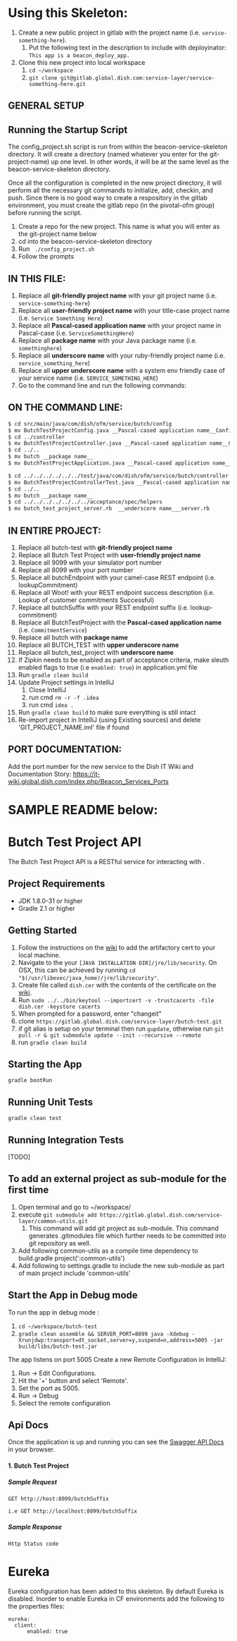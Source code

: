 Using this Skeleton:
===============================

1. Create a new public project in gitlab with the project name (i.e. `service-something-here`).
    1. Put the following text in the description to include with deployinator: `This app is a beacon_deploy_app.`
1. Clone this new project into local workspace
    1. `cd ~/workspace`
    1. `git clone git@gitlab.global.dish.com:service-layer/service-something-here.git`

## GENERAL SETUP

Running the Startup Script
--------------------------
The config_project.sh script is run from within the beacon-service-skeleton directory.  It will create a directory (named whatever you enter for the git-project-name) up one level.  In other words, it will be at the same level as the beacon-service-skeleton directory.

Once all the configuration is completed in the new project directory, it will perform all the necessary git commands to initialize, add, checkin, and push.  Since there is no good way to create a respository in the gitlab environment, you must create the gitlab repo (in the pivotal-ofm group) before running the script.


1. Create a repo for the new project.  This name is what you will enter as the git-project name below
1. cd into the beacon-service-skeleton directory
1. Run ``` ./config_project.sh```
1. Follow the prompts


IN THIS FILE:
-------------
1.  Replace all __git-friendly project name__ with your git project name (i.e. `service-something-here`)
1.  Replace all __user-friendly project name__ with your title-case project name (i.e. `Service Something Here`)
1.  Replace all __Pascal-cased application name__ with your project name in Pascal-case (i.e. `ServiceSomethingHere`)
1.  Replace all __package name__ with your Java package name (i.e. `somethinghere`)
1.  Replace all __underscore name__ with your ruby-friendly project name (i.e. `service_something_here`)
1.  Replace all __upper underscore name__ with a system env friendly case of your service name (i.e. `SERVICE_SOMETHING_HERE`)
1.  Go to the command line and run the following commands:


ON THE COMMAND LINE:
--------------------
```bash
$ cd src/main/java/com/dish/ofm/service/butch/config
$ mv ButchTestProjectConfig.java __Pascal-cased application name__Config.java
$ cd ../controller
$ mv ButchTestProjectController.java __Pascal-cased application name__Controller.java
$ cd ../..
$ mv butch __package name__
$ mv ButchTestProjectApplication.java __Pascal-cased application name__Application.java

$ cd ../../../../../../test/java/com/dish/ofm/service/butch/controller
$ mv ButchTestProjectControllerTest.java __Pascal-cased application name__ControllerTest.java
$ cd ../..
$ mv butch __package name__
$ cd ../../../../../../../acceptance/spec/helpers
$ mv butch_test_project_server.rb  __underscore name___server.rb
```

IN ENTIRE PROJECT:
------------------

1. Replace all butch-test with __git-friendly project name__
  1.  Replace all Butch Test Project with __user-friendly project name__
1.  Replace all 9099 with your simulator port number
1.  Replace all 8099 with your port number
1.  Replace all butchEndpoint with your camel-case REST endpoint (i.e. lookupCommitment)
1.  Replace all Woot! with your REST endpoint success description (i.e. Lookup of customer commitments Successful)
1.  Replace all butchSuffix with your REST endpoint suffix (i.e. lookup-commitment)
1.  Replace all ButchTestProject with the __Pascal-cased application name__ (i.e. `CommitmentService`)
1.  Replace all butch with __package name__
1.  Replace all BUTCH_TEST with __upper underscore name__
1.  Replace all butch_test_project with __underscore name__
1.  If Zipkin needs to be enabled as part of acceptance criteria, make sleuth enabled flags to true (i.e `enabled: true`) in application.yml file
1.  Run `gradle clean build`
1. Update Project settings in IntelliJ
    1. Close IntelliJ
    1. run cmd ```rm -r -f .idea```
    1. run cmd ```idea .```
1. Run `gradle clean build` to make sure everything is still intact
1. Re-import project in IntelliJ (using Existing sources) and delete 'GIT_PROJECT_NAME.iml' file if found

PORT DOCUMENTATION:
-------------------

Add the port number for the new service to the Dish IT Wiki and Documentation Story:
https://it-wiki.global.dish.com/index.php/Beacon_Services_Ports

SAMPLE README below:
===============================

# Butch Test Project API
The Butch Test Project API is a RESTful service for interacting with <SERVICE INFO HERE>.

## Project Requirements
- JDK 1.8.0-31 or higher
- Gradle 2.1 or higher

## Getting Started
1. Follow the instructions on the [wiki](https://it-wiki.global.dish.com/index.php/Dish_Root_Cert) to add the artifactory
cert to your local machine.
  1. Navigate to the your `[JAVA INSTALLATION DIR]/jre/lib/security`. On OSX, this can be achieved by running `cd "$(/usr/libexec/java_home)/jre/lib/security"`.
  1. Create file called `dish.cer` with the contents of the certificate on the [wiki](https://it-wiki.global.dish.com/index.php/Dish_Root_Cert).
  1. Run `sudo ../../bin/keytool --importcert -v -trustcacerts -file dish.cer -keystore cacerts`
  1. When prompted for a password, enter "changeit"
1. clone `https://gitlab.global.dish.com/service-layer/butch-test.git`
1. if git alias is setup on your terminal then run `gupdate`, otherwise run `git pull -r & git submodule update --init --recursive --remote`
1. run `gradle clean build`

## Starting the App
`gradle bootRun`

## Running Unit Tests
`gradle clean test`

## Running Integration Tests
[TODO]

## To add an external project as sub-module for the first time
1. Open terminal and go to ~/workspace/<project-dir>
1. execute `git submodule add https://gitlab.global.dish.com/service-layer/common-utils.git`
    1. This command will add git project as sub-module. This command generates .gitmodules file which further needs to be committed into git repository as well.
1. Add following common-utils as a compile time dependency to build.gradle
    project(':common-utils')
1. Add following to settings.gradle to include the new sub-module as part of main project
    include 'common-utils'

## Start the App in Debug mode

To run the app in debug mode :

1. `cd ~/workspace/butch-test`
1. `gradle clean assemble && SERVER_PORT=8099 java -Xdebug -Xrunjdwp:transport=dt_socket,server=y,suspend=n,address=5005 -jar build/libs/butch-test.jar`

The app listens on port 5005
Create a new Remote Configuration in IntelliJ:

1. Run -> Edit Configurations.
1. Hit the '+' button and select 'Remote'.
1. Set the port as 5005.
1. Run -> Debug
1. Select the remote configuration

## Api Docs
Once the application is up and running you can see the [Swagger API Docs](http://localhost:8099/swagger-ui.html) in your browser.

#### 1. Butch Test Project
##### Sample Request

```
GET http://host:8099/butchSuffix

i.e GET http://localhost:8099/butchSuffix

```

##### Sample Response

```
Http Status code
```

# Eureka
Eureka configuration has been added to this skeleton. By default Eureka is disabled. Inorder to enable Eureka in CF environments add the following to the properties files:
```
eureka:
  client:
      enabled: true
```
